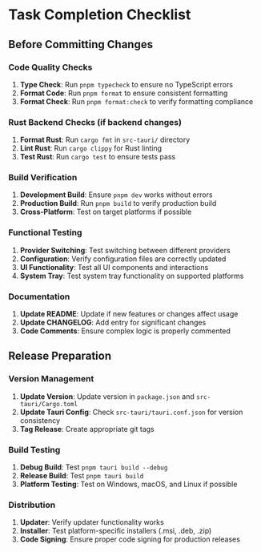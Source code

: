 # Task Completion Checklist

## Before Committing Changes

### Code Quality Checks
1. **Type Check**: Run `pnpm typecheck` to ensure no TypeScript errors
2. **Format Code**: Run `pnpm format` to ensure consistent formatting
3. **Format Check**: Run `pnpm format:check` to verify formatting compliance

### Rust Backend Checks (if backend changes)
1. **Format Rust**: Run `cargo fmt` in `src-tauri/` directory
2. **Lint Rust**: Run `cargo clippy` for Rust linting
3. **Test Rust**: Run `cargo test` to ensure tests pass

### Build Verification
1. **Development Build**: Ensure `pnpm dev` works without errors
2. **Production Build**: Run `pnpm build` to verify production build
3. **Cross-Platform**: Test on target platforms if possible

### Functional Testing
1. **Provider Switching**: Test switching between different providers
2. **Configuration**: Verify configuration files are correctly updated
3. **UI Functionality**: Test all UI components and interactions
4. **System Tray**: Test system tray functionality on supported platforms

### Documentation
1. **Update README**: Update if new features or changes affect usage
2. **Update CHANGELOG**: Add entry for significant changes
3. **Code Comments**: Ensure complex logic is properly commented

## Release Preparation

### Version Management
1. **Update Version**: Update version in `package.json` and `src-tauri/Cargo.toml`
2. **Update Tauri Config**: Check `src-tauri/tauri.conf.json` for version consistency
3. **Tag Release**: Create appropriate git tags

### Build Testing
1. **Debug Build**: Test `pnpm tauri build --debug`
2. **Release Build**: Test `pnpm tauri build` 
3. **Platform Testing**: Test on Windows, macOS, and Linux if possible

### Distribution
1. **Updater**: Verify updater functionality works
2. **Installer**: Test platform-specific installers (.msi, .deb, .zip)
3. **Code Signing**: Ensure proper code signing for production releases